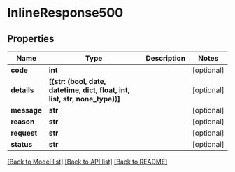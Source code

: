 # InlineResponse500

## Properties
Name | Type | Description | Notes
------------ | ------------- | ------------- | -------------
**code** | **int** |  | [optional] 
**details** | **[{str: (bool, date, datetime, dict, float, int, list, str, none_type)}]** |  | [optional] 
**message** | **str** |  | [optional] 
**reason** | **str** |  | [optional] 
**request** | **str** |  | [optional] 
**status** | **str** |  | [optional] 

[[Back to Model list]](../README.md#documentation-for-models) [[Back to API list]](../README.md#documentation-for-api-endpoints) [[Back to README]](../README.md)


